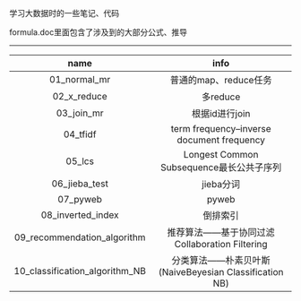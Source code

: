 学习大数据时的一些笔记、代码

formula.doc里面包含了涉及到的大部分公式、推导


----------

name | info |
:-: | :-: |
01_normal_mr | 普通的map、reduce任务 |
02_x_reduce | 多reduce |
03_join_mr | 根据id进行join |
04_tfidf | term frequency–inverse document frequency |
05_lcs | Longest Common Subsequence最长公共子序列 |
06_jieba_test | jieba分词 |
07_pyweb | pyweb |
08_inverted_index | 倒排索引 |
09_recommendation_algorithm | 推荐算法——基于协同过滤Collaboration Filtering |
10_classification_algorithm_NB | 分类算法——朴素贝叶斯 (NaiveBeyesian Classification NB) |